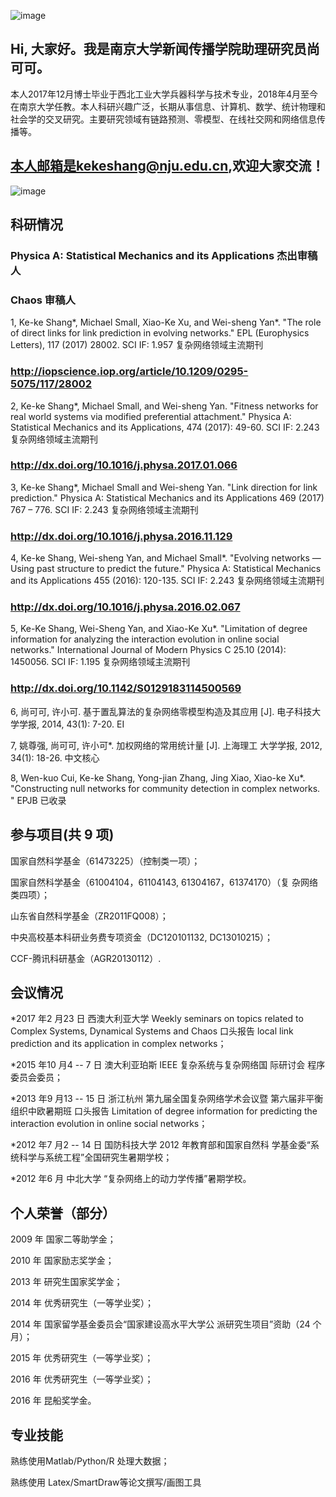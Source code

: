 ![image](https://avatars2.githubusercontent.com/u/39056408?s=400&u=faed1de8e25207582cc91356c8e66200b7920735&v=4)

## Hi, 大家好。我是南京大学新闻传播学院助理研究员尚可可。

本人2017年12月博士毕业于西北工业大学兵器科学与技术专业，2018年4月至今在南京大学任教。本人科研兴趣广泛，长期从事信息、计算机、数学、统计物理和社会学的交叉研究。主要研究领域有链路预测、零模型、在线社交网和网络信息传播等。

## 本人邮箱是kekeshang@nju.edu.cn,欢迎大家交流！
![image](https://github.com/KekeShang/kekeshang.github.io/blob/master/mmexport1525713230628.jpg)

## 科研情况

### Physica A: Statistical Mechanics and its Applications 杰出审稿人

### Chaos 审稿人


1, Ke-ke Shang*, Michael Small, Xiao-Ke Xu, and Wei-sheng Yan*.
"The role of direct links for link prediction in evolving networks." EPL
(Europhysics Letters), 117 (2017) 28002.
SCI IF: 1.957 复杂网络领域主流期刊

### http://iopscience.iop.org/article/10.1209/0295-5075/117/28002

2, Ke-ke Shang*, Michael Small, and Wei-sheng Yan. "Fitness networks
for real world systems via modified preferential attachment." Physica A:
Statistical Mechanics and its Applications, 474 (2017): 49-60.
SCI IF: 2.243 复杂网络领域主流期刊

### http://dx.doi.org/10.1016/j.physa.2017.01.066

3, Ke-ke Shang*, Michael Small and Wei-sheng Yan. "Link direction for
link prediction." Physica A: Statistical Mechanics and its Applications
469 (2017) 767 – 776.
SCI IF: 2.243 复杂网络领域主流期刊

### http://dx.doi.org/10.1016/j.physa.2016.11.129

4, Ke-ke Shang, Wei-sheng Yan, and Michael Small*. "Evolving
networks — Using past structure to predict the future." Physica A:
Statistical Mechanics and its Applications 455 (2016): 120-135.
SCI IF: 2.243 复杂网络领域主流期刊

### http://dx.doi.org/10.1016/j.physa.2016.02.067

5, Ke-Ke Shang, Wei-Sheng Yan, and Xiao-Ke Xu*. "Limitation of
degree information for analyzing the interaction evolution in online social
networks." International Journal of Modern Physics C 25.10 (2014):
1450056.
SCI IF: 1.195 复杂网络领域主流期刊

### http://dx.doi.org/10.1142/S0129183114500569

6, 尚可可, 许小可. 基于置乱算法的复杂网络零模型构造及其应用
[J]. 电子科技大学学报, 2014, 43(1): 7-20.
EI

7, 姚尊强, 尚可可, 许小可*. 加权网络的常用统计量 [J]. 上海理工
大学学报, 2012, 34(1): 18-26.
中文核心

8, Wen-kuo Cui, Ke-ke Shang, Yong-jian Zhang, Jing Xiao, Xiao-ke
Xu*. "Constructing null networks for community detection in complex
networks. " EPJB 已收录


## 参与项目(共 9 项)

国家自然科学基金（61473225）（控制类一项）；

国家自然科学基金（61004104，61104143, 61304167，61374170）（复
杂网络类四项）；

山东省自然科学基金（ZR2011FQ008）；

中央高校基本科研业务费专项资金（DC120101132, DC13010215）；

CCF-腾讯科研基金（AGR20130112）.

## 会议情况

*2017 年2 月23 日 西澳大利亚大学 Weekly seminars on topics related
to Complex Systems, Dynamical Systems and Chaos 口头报告 local
link prediction and its application in complex networks；

*2015 年10 月4 -- 7 日 澳大利亚珀斯 IEEE 复杂系统与复杂网络国
际研讨会 程序委员会委员；

*2013 年9 月13 -- 15 日 浙江杭州 第九届全国复杂网络学术会议暨
第六届非平衡组织中欧暑期班 口头报告 Limitation of degree
information for predicting the interaction evolution in online social
networks；

*2012 年7 月2 -- 14 日 国防科技大学 2012 年教育部和国家自然科
学基金委“系统科学与系统工程”全国研究生暑期学校；

*2012 年6 月 中北大学 “复杂网络上的动力学传播”暑期学校。

## 个人荣誉（部分）

2009 年 国家二等助学金；

2010 年 国家励志奖学金；

2013 年 研究生国家奖学金；

2014 年 优秀研究生（一等学业奖）；

2014 年 国家留学基金委员会“国家建设高水平大学公
派研究生项目”资助（24 个月）；

2015 年 优秀研究生（一等学业奖）；

2016 年 优秀研究生（一等学业奖）；

2016 年 昆船奖学金。

## 专业技能

熟练使用Matlab/Python/R 处理大数据；

熟练使用 Latex/SmartDraw等论文撰写/画图工具
